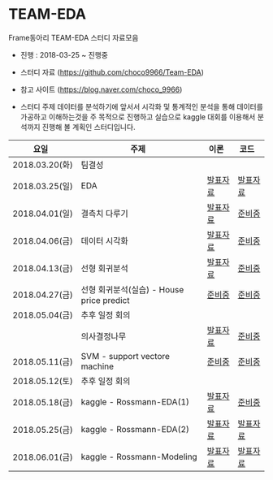 # TEAM-EDA
Frame동아리 TEAM-EDA 스터디 자료모음
- 진행 : 2018-03-25 ~ 진행중

* 스터디 자료 (https://github.com/choco9966/Team-EDA)
* 참고 사이트 (https://blog.naver.com/choco_9966)

* 스터디 주제
데이터를 분석하기에 앞서서 시각화 및 통계적인 분석을 통해 데이터를 가공하고 이해하는것을 주 목적으로 진행하고 실습으로 kaggle 대회를 이용해서 분석까지 진행해 볼 계획인 스터디입니다.


|요일   |주제   |이론   |코드   |
|---|---|---|---|
|2018.03.20(화)|팀결성|
|2018.03.25(일)|EDA|[발표자료](https://blog.naver.com/choco_9966/221236770723)|[발표자료](https://blog.naver.com/choco_9966/221236992895)
|2018.04.01(일)|결측치 다루기|[발표자료](https://blog.naver.com/choco_9966/221241322294)|[준비중](https://blog.naver.com/choco_9966/221236770723)
|2018.04.06(금)|데이터 시각화|[발표자료](https://blog.naver.com/choco_9966/221243319507)|[준비중](https://blog.naver.com/choco_9966/221236770723)
|2018.04.13(금)|선형 회귀분석|[발표자료](https://blog.naver.com/choco_9966/221253617024)|[준비중](https://blog.naver.com/choco_9966/221236770723)
|2018.04.27(금)|선형 회귀분석(실습) - House price predict|[준비중](https://blog.naver.com/choco_9966/221253617024)|[준비중](https://blog.naver.com/choco_9966/221236770723)
|2018.05.04(금)|추후 일정 회의||
||의사결정나무|[발표자료](https://blog.naver.com/choco_9966/221259946958)|[준비중](https://blog.naver.com/choco_9966/221236770723)
|2018.05.11(금)|SVM - support vectore machine|[준비중](https://blog.naver.com/choco_9966/221236770723)|[준비중](https://blog.naver.com/choco_9966/221236770723)
|2018.05.12(토)|추후 일정 회의||
|2018.05.18(금)|kaggle - Rossmann-EDA(1)|[발표자료](https://www.kaggle.com/chocozzz/rossmann-eda/notebook)|[준비중](https://blog.naver.com/choco_9966/221236770723)
|2018.05.25(금)|kaggle - Rossmann-EDA(2)|[발표자료](https://blog.naver.com/choco_9966/221236770723)|[발표자료](https://blog.naver.com/choco_9966/221236770723)
|2018.06.01(금)|kaggle - Rossmann-Modeling|[발표자료](https://blog.naver.com/choco_9966/221236770723)|[발표자료](https://blog.naver.com/choco_9966/221236770723)

